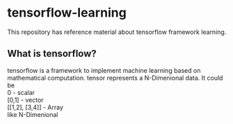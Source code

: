 # tensorflow-learning
This repository has reference material about tensorflow framework learning.

## What is tensorflow?
tensorflow is a framework to implement machine learning based on mathematical computation. tensor represents a N-Dimenional data. It could be    
0 - scalar   
[0,1] - vector   
[[1,2],
[3,4]]  -  Array   
like N-Dimenional


